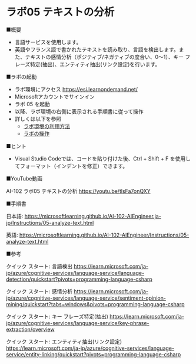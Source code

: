 # ラボ05 テキストの分析

■概要

- 言語サービスを使用します。
- 英語やフランス語で書かれたテキストを読み取り、言語を検出します。また、テキストの感情分析（ポジティブ/ネガティブの度合い、0～1）、キー フレーズ特定(抽出)、エンティティ抽出(リンク設定)を行います。

■ラボの起動

- ラボ環境にアクセス https://esi.learnondemand.net/
- Microsoftアカウントでサインイン
- ラボ 05 を起動
- 以降、ラボ環境の右側に表示される手順書に従って操作
- 詳しくは以下を参照
  - [ラボ環境の利用方法](https://github.com/hiryamada/notes/blob/main/cloudslice/README.md)
  - [ラボの操作](https://github.com/hiryamada/notes/blob/main/cloudslice/CloudSliceLab.pdf)

■ヒント

- Visual Studio Codeでは、コードを貼り付けた後、Ctrl + Shift + F を使用してフォーマット（インデントを修正）できます。

■YouTube動画

AI-102 ラボ05 テキストの分析
https://youtu.be/tlsFa7onQXY

■手順書

日本語:
https://microsoftlearning.github.io/AI-102-AIEngineer.ja-jp/Instructions/05-analyze-text.html

英語:
https://microsoftlearning.github.io/AI-102-AIEngineer/Instructions/05-analyze-text.html

■参考

クイック スタート: 言語検出
https://learn.microsoft.com/ja-jp/azure/cognitive-services/language-service/language-detection/quickstart?pivots=programming-language-csharp

クイック スタート: 感情分析
https://learn.microsoft.com/ja-jp/azure/cognitive-services/language-service/sentiment-opinion-mining/quickstart?tabs=windows&pivots=programming-language-csharp

クイック スタート: キー フレーズ特定(抽出)
https://learn.microsoft.com/ja-jp/azure/cognitive-services/language-service/key-phrase-extraction/overview

クイック スタート: エンティティ抽出(リンク設定)
https://learn.microsoft.com/ja-jp/azure/cognitive-services/language-service/entity-linking/quickstart?pivots=programming-language-csharp
